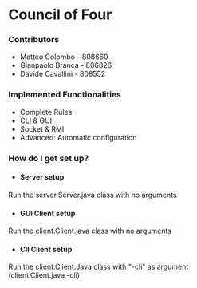 # Council of Four #

### Contributors ###

* Matteo Colombo - 808660
* Gianpaolo Branca - 806826
* Davide Cavallini - 808552

### Implemented Functionalities ###

* Complete Rules
* CLI & GUI
* Socket & RMI
* Advanced: Automatic configuration

### How do I get set up? ###

* #### Server setup ####
Run the server.Server.java class with no arguments
* #### GUI Client setup ####
Run the client.Client.java class with no arguments
* #### ClI Client setup ####
Run the client.Client.Java class with "-cli" as argument   
(client.Client.java -cli)